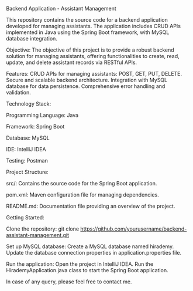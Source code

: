 Backend Application - Assistant Management

This repository contains the source code for a backend application developed for managing assistants. The application includes CRUD APIs implemented in Java using the Spring Boot framework, with MySQL database integration.

Objective:
The objective of this project is to provide a robust backend solution for managing assistants, offering functionalities to create, read, update, and delete assistant records via RESTful APIs.

Features:
CRUD APIs for managing assistants: POST, GET, PUT, DELETE.
Secure and scalable backend architecture.
Integration with MySQL database for data persistence.
Comprehensive error handling and validation.


Technology Stack:

Programming Language: Java

Framework: Spring Boot

Database: MySQL

IDE: IntelliJ IDEA

Testing: Postman


Project Structure:

src/: Contains the source code for the Spring Boot application.

pom.xml: Maven configuration file for managing dependencies.

README.md: Documentation file providing an overview of the project.



Getting Started:

Clone the repository: git clone https://github.com/yourusername/backend-assistant-management.git

Set up MySQL database: Create a MySQL database named hirademy.
Update the database connection properties in application.properties file.

Run the application:
Open the project in IntelliJ IDEA.
Run the HirademyApplication.java class to start the Spring Boot application.

In case of any query, please feel free to contact me.

